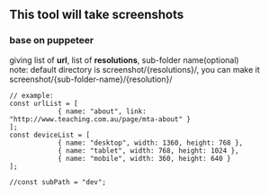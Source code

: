 ## This tool will take screenshots
### base on puppeteer  

giving list of **url**, list of **resolutions**, sub-folder name(optional)  
note: default directory is screenshot/{resolutions}/, you can make it screenshot/{sub-folder-name}/{resolution}/  
```
// example:
const urlList = [
            { name: "about", link: "http://www.teaching.com.au/page/mta-about" }
];
const deviceList = [
            { name: "desktop", width: 1360, height: 768 },
            { name: "tablet", width: 768, height: 1024 },
            { name: "mobile", width: 360, height: 640 }
];

//const subPath = "dev";

```


